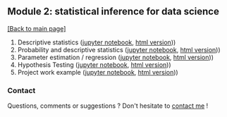 ## Module 2: statistical inference for data science

[[Back to main page]](../index.md)

1. Descriptive statistics ([jupyter notebook](nb_lectures/CAS-D1-DescriptiveStatistics.ipynb), [html version](nb_lectures/CAS-D1-DescriptiveStatistics.html)))
2. Probability and descriptive statistics ([jupyter notebook](nb_lectures/CAS-D1-Probability.ipynb), [html version](nb_lectures/CAS-D1-Probability.html)))
3. Parameter estimation / regression ([jupyter notebook](nb_lectures/CAS-D2-Regression.ipynb), [html version](nb_lectures/CAS-D2-Regression.html)))
4. Hypothesis Testing ([jupyter notebook](nb_lectures/CAS-D3-Hypothesis-Testing.ipynb), [html version](nb_lectures/CAS-D3-Hypothesis-Testing.html)))
5. Project work example ([jupyter notebook](nb_lectures/CAS-D4-StatisticsSummary.ipynb), [html version](nb_lectures/CAS-D4-StatisticsSummary.html)))

### Contact

Questions, comments or suggestions ? Don't hesitate to [contact me](zufferey.marie@bluewin.ch) !
